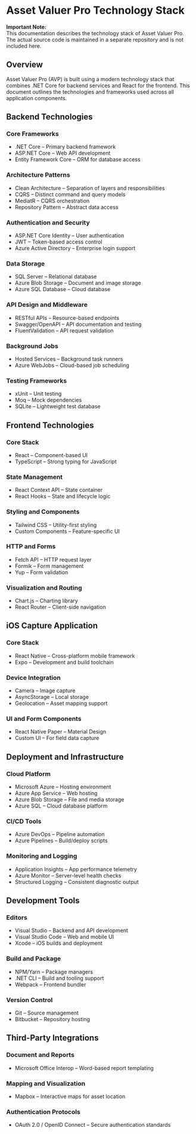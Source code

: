 
# Asset Valuer Pro Technology Stack

**Important Note:**  
This documentation describes the technology stack of Asset Valuer Pro. The actual source code is maintained in a separate repository and is not included here.

## Overview

Asset Valuer Pro (AVP) is built using a modern technology stack that combines .NET Core for backend services and React for the frontend. This document outlines the technologies and frameworks used across all application components.

## Backend Technologies

### Core Frameworks
- .NET Core – Primary backend framework
- ASP.NET Core – Web API development
- Entity Framework Core – ORM for database access

### Architecture Patterns
- Clean Architecture – Separation of layers and responsibilities
- CQRS – Distinct command and query models
- MediatR – CQRS orchestration
- Repository Pattern – Abstract data access

### Authentication and Security
- ASP.NET Core Identity – User authentication
- JWT – Token-based access control
- Azure Active Directory – Enterprise login support

### Data Storage
- SQL Server – Relational database
- Azure Blob Storage – Document and image storage
- Azure SQL Database – Cloud database

### API Design and Middleware
- RESTful APIs – Resource-based endpoints
- Swagger/OpenAPI – API documentation and testing
- FluentValidation – API request validation

### Background Jobs
- Hosted Services – Background task runners
- Azure WebJobs – Cloud-based job scheduling

### Testing Frameworks
- xUnit – Unit testing
- Moq – Mock dependencies
- SQLite – Lightweight test database

## Frontend Technologies

### Core Stack
- React – Component-based UI
- TypeScript – Strong typing for JavaScript

### State Management
- React Context API – State container
- React Hooks – State and lifecycle logic

### Styling and Components
- Tailwind CSS – Utility-first styling
- Custom Components – Feature-specific UI

### HTTP and Forms
- Fetch API – HTTP request layer
- Formik – Form management
- Yup – Form validation

### Visualization and Routing
- Chart.js – Charting library
- React Router – Client-side navigation

## iOS Capture Application

### Core Stack
- React Native – Cross-platform mobile framework
- Expo – Development and build toolchain

### Device Integration
- Camera – Image capture
- AsyncStorage – Local storage
- Geolocation – Asset mapping support

### UI and Form Components
- React Native Paper – Material Design
- Custom UI – For field data capture

## Deployment and Infrastructure

### Cloud Platform
- Microsoft Azure – Hosting environment
- Azure App Service – Web hosting
- Azure Blob Storage – File and media storage
- Azure SQL – Cloud database platform

### CI/CD Tools
- Azure DevOps – Pipeline automation
- Azure Pipelines – Build/deploy scripts

### Monitoring and Logging
- Application Insights – App performance telemetry
- Azure Monitor – Server-level health checks
- Structured Logging – Consistent diagnostic output

## Development Tools

### Editors
- Visual Studio – Backend and API development
- Visual Studio Code – Web and mobile UI
- Xcode – iOS builds and deployment

### Build and Package
- NPM/Yarn – Package managers
- .NET CLI – Build and tooling support
- Webpack – Frontend bundler

### Version Control
- Git – Source management
- Bitbucket – Repository hosting

## Third-Party Integrations

### Document and Reports
- Microsoft Office Interop – Word-based report templating

### Mapping and Visualization
- Mapbox – Interactive maps for asset location

### Authentication Protocols
- OAuth 2.0 / OpenID Connect – Secure authentication standards
